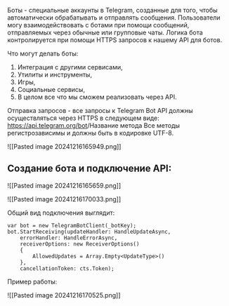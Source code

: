 Боты - специальные аккаунты в Telegram, созданные для того, чтобы автоматически обрабатывать и отправлять сообщения. Пользователи могу взаимодействовать с ботами при помощи сообщений, отправляемых через обычные или групповые чаты.
Логика бота контролируется при помощи HTTPS запросов к нашему API для ботов.

Что могут делать боты:
1. Интеграция с другими сервисами,
2. Утилиты и инструменты,
3. Игры,
4. Социальные сервисы,
5. В целом все что мы сможем реализовать через API.

Отправка запросов - все запросы к Telegram Bot API должны осуществляться через HTTPS в следующем виде:
	https://api.telegram.org/bot<token>/Название метода
Все методы регистрозависимы и должны быть в кодировке UTF-8.

![[Pasted image 20241216165949.png]]



## Создание бота и подключение API:

![[Pasted image 20241216165659.png]]

![[Pasted image 20241216170033.png]]

Общий вид подключения выглядит:

```
var bot = new TelegramBotClient(_botKey);
bot.StartReceiving(updateHandler: HandleUpdateAsync,
	errorHandler: HandleErrorAsync,
	receiverOptions: new ReceiverOptions()
	{
		AllowedUpdates = Array.Empty<UpdateType>()
	},
	cancellationToken: cts.Token);
```

Пример работы:

![[Pasted image 20241216170525.png]]

